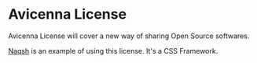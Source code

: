 # Avicenna License

Avicenna License will cover a new way of sharing Open Source softwares.

[Naqsh](https://github.com/bluetreeir/Naqsh) is an example of using this license. It's a CSS Framework.
